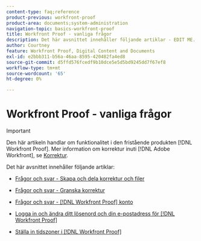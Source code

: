 ```yaml
---
content-type: faq;reference
product-previous: workfront-proof
product-area: documents;system-administration
navigation-topic: basics-workfront-proof
title: Workfront Proof - vanliga frågor
description: Det här avsnittet innehåller följande artiklar - EDIT ME.
author: Courtney
feature: Workfront Proof, Digital Content and Documents
exl-id: e2bbb311-b56a-46aa-8595-420482fa4ed8
source-git-commit: d5ffd576fcedf9b10dce5e5d5bd9245dd7f67ef8
workflow-type: tm+mt
source-wordcount: '65'
ht-degree: 0%

---
```


# Workfront Proof - vanliga frågor

>[!IMPORTANT]
>
>Den här artikeln handlar om funktionalitet i den fristående produkten [!DNL Workfront Proof]. Mer information om korrektur inuti [!DNL Adobe Workfront], se [Korrektur](../../../review-and-approve-work/proofing/proofing.md).

Det här avsnittet innehåller följande artiklar:

* [Frågor och svar - Skapa och dela korrektur och filer](../../../workfront-proof/wp-getstarted/faqs/faq-create-share-proofs-files.md)
* [Frågor och svar - Granska korrektur](../../../workfront-proof/wp-getstarted/faqs/faq-review-proofs.md)
* [Frågor och svar - [!DNL Workfront Proof] konto](../../../workfront-proof/wp-getstarted/faqs/faq-wp-account.md)
* [Logga in och ändra ditt lösenord och din e-postadress för [!DNL Workfront Proof]](../../../workfront-proof/wp-getstarted/faqs/log-in-change-password.md)

   <!--
  <li data-mc-conditions="QuicksilverOrClassic.Draft mode"><a href="../../../workfront-proof/wp-getstarted/faqs/open-wp-basic-trial.md" class="MCXref xref" xrefformat="{para}">Opening a Workfront Proof basic trial account</a> </li>
  -->

* [Ställa in tidszoner i [!DNL Workfront Proof]](../../../workfront-proof/wp-getstarted/faqs/set-timezones-in-wp.md)
